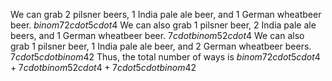We can grab 2 pilsner beers, 1 India pale ale beer, and 1 German wheatbeer beer.
$binom{7}{2} cdot 5 cdot 4$
We can also grab 1 pilsner beer, 2 India pale ale beers, and 1 German wheatbeer beer.
$7 cdot binom{5}{2} cdot 4$
We can also grab 1 pilsner beer, 1 India pale ale beer, and 2 German wheatbeer beers.
$7 cdot 5 cdot binom{4}{2}$
Thus, the total number of ways is $binom{7}{2} cdot 5 cdot 4 + 7 cdot binom{5}{2} cdot 4 + 7 cdot 5 cdot binom{4}{2}$
